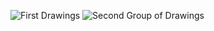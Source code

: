 ![First Drawings](https://github.com/user-attachments/assets/528eb90e-a6a7-4680-9db9-25cb488d34b1)
![Second Group of Drawings](https://github.com/user-attachments/assets/cf22a359-7096-438e-b8e8-2364a3b96f80)

